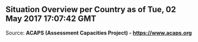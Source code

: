 ## Situation Overview per Country as of Tue, 02 May 2017 17:07:42 GMT

Source: **ACAPS (Assessment Capacities Project) - https://www.acaps.org**